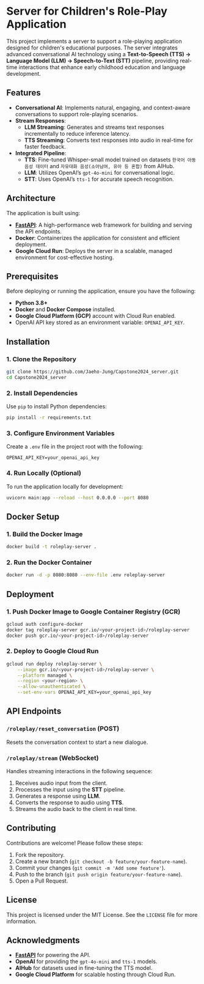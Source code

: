# Server for Children's Role-Play Application

This project implements a server to support a role-playing application designed for children's educational purposes. The server integrates advanced conversational AI technology using a **Text-to-Speech (TTS) -> Language Model (LLM) -> Speech-to-Text (STT)** pipeline, providing real-time interactions that enhance early childhood education and language development.

## Features

- **Conversational AI**: Implements natural, engaging, and context-aware conversations to support role-playing scenarios.
- **Stream Responses**:
  - **LLM Streaming**: Generates and streams text responses incrementally to reduce inference latency.
  - **TTS Streaming**: Converts text responses into audio in real-time for faster feedback.
- **Integrated Pipeline**:
  - **TTS**: Fine-tuned Whisper-small model trained on datasets `한국어 아동 음성 데이터` and `자유대화 음성(소아남여, 유아 등 혼합)` from AIHub.
  - **LLM**: Utilizes OpenAI’s `gpt-4o-mini` for conversational logic.
  - **STT**: Uses OpenAI’s `tts-1` for accurate speech recognition.

## Architecture

The application is built using:

- **[FastAPI](https://fastapi.tiangolo.com/)**: A high-performance web framework for building and serving the API endpoints.
- **Docker**: Containerizes the application for consistent and efficient deployment.
- **Google Cloud Run**: Deploys the server in a scalable, managed environment for cost-effective hosting.

## Prerequisites

Before deploying or running the application, ensure you have the following:

- **Python 3.8+**
- **Docker** and **Docker Compose** installed.
- **Google Cloud Platform (GCP)** account with Cloud Run enabled.
- OpenAI API key stored as an environment variable: `OPENAI_API_KEY`.

## Installation

### 1. Clone the Repository

```bash
git clone https://github.com/Jaeho-Jung/Capstone2024_server.git
cd Capstone2024_server
```

### 2. Install Dependencies

Use `pip` to install Python dependencies:

```bash
pip install -r requirements.txt
```

### 3. Configure Environment Variables

Create a `.env` file in the project root with the following:

```dotenv
OPENAI_API_KEY=your_openai_api_key
```

### 4. Run Locally (Optional)

To run the application locally for development:

```bash
uvicorn main:app --reload --host 0.0.0.0 --port 8080
```

## Docker Setup

### 1. Build the Docker Image

```bash
docker build -t roleplay-server .
```

### 2. Run the Docker Container

```bash
docker run -d -p 8080:8080 --env-file .env roleplay-server
```

## Deployment

### 1. Push Docker Image to Google Container Registry (GCR)

```bash
gcloud auth configure-docker
docker tag roleplay-server gcr.io/<your-project-id>/roleplay-server
docker push gcr.io/<your-project-id>/roleplay-server
```

### 2. Deploy to Google Cloud Run

```bash
gcloud run deploy roleplay-server \
    --image gcr.io/<your-project-id>/roleplay-server \
    --platform managed \
    --region <your-region> \
    --allow-unauthenticated \
    --set-env-vars OPENAI_API_KEY=your_openai_api_key
```

## API Endpoints

### `/roleplay/reset_conversation` (POST)

Resets the conversation context to start a new dialogue.

### `/roleplay/stream` (WebSocket)

Handles streaming interactions in the following sequence:

1. Receives audio input from the client.
2. Processes the input using the **STT** pipeline.
3. Generates a response using **LLM**.
4. Converts the response to audio using **TTS**.
5. Streams the audio back to the client in real time.

## Contributing

Contributions are welcome! Please follow these steps:

1. Fork the repository.
2. Create a new branch (`git checkout -b feature/your-feature-name`).
3. Commit your changes (`git commit -m 'Add some feature'`).
4. Push to the branch (`git push origin feature/your-feature-name`).
5. Open a Pull Request.

## License

This project is licensed under the MIT License. See the `LICENSE` file for more information.

## Acknowledgments

- **[FastAPI](https://fastapi.tiangolo.com/)** for powering the API.
- **OpenAI** for providing the `gpt-4o-mini` and `tts-1` models.
- **AIHub** for datasets used in fine-tuning the TTS model.
- **Google Cloud Platform** for scalable hosting through Cloud Run.
